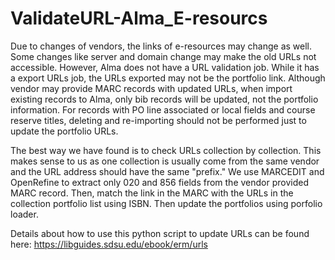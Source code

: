 # ValidateURL-Alma_E-resourcs

Due to changes of vendors, the links of e-resources may change as well. Some changes like server and domain change may make the old URLs not accessible. However, Alma does not have a URL validation job. While it has a export URLs job, the URLs exported may not be the portfolio link. Although vendor may provide MARC records with updated URLs, when import existing records to Alma, only bib records will be updated, not the portfolio information. For records with PO line associated or local fields and course reserve titles, deleting and re-importing should not be performed  just to update the portfolio URLs. 

The best way we have found is to check URLs collection by collection. This makes sense to us as one collection is usually come from the same vendor and the URL address should have the same "prefix." We use MARCEDIT and OpenRefine to extract only 020 and 856 fields from the vendor provided MARC record. Then, match the link in the MARC with the URLs in the collection portfolio list using ISBN. Then update the portfolios using porfolio loader. 

Details about how to use this python script to update URLs can be found here: https://libguides.sdsu.edu/ebook/erm/urls
